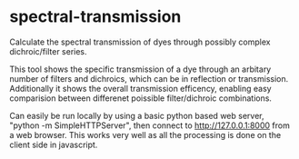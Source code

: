 # spectral-transmission
Calculate the spectral transmission of dyes through possibly complex
dichroic/filter series. 

This tool shows the specific transmission of a dye through an arbitary
number of filters and dichroics, which can be in reflection or
transmission. Additionally it shows the overall transmission
efficency, enabling easy comparision between differenet poissible
filter/dichroic combinations. 

Can easily be run locally by using a basic python based web server,
"python -m SimpleHTTPServer", then connect to http://127.0.0.1:8000
from a web browser. This works very well as all the processing is done
on the client side in javascript.
